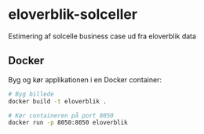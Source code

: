 # eloverblik-solceller
Estimering af solcelle business case ud fra eloverblik data

## Docker

Byg og kør applikationen i en Docker container:

```bash
# Byg billede
docker build -t eloverblik .

# Kør containeren på port 8050
docker run -p 8050:8050 eloverblik
```
